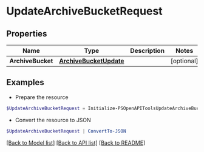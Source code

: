 # UpdateArchiveBucketRequest
## Properties

Name | Type | Description | Notes
------------ | ------------- | ------------- | -------------
**ArchiveBucket** | [**ArchiveBucketUpdate**](ArchiveBucketUpdate.md) |  | [optional] 

## Examples

- Prepare the resource
```powershell
$UpdateArchiveBucketRequest = Initialize-PSOpenAPIToolsUpdateArchiveBucketRequest  -ArchiveBucket null
```

- Convert the resource to JSON
```powershell
$UpdateArchiveBucketRequest | ConvertTo-JSON
```

[[Back to Model list]](../README.md#documentation-for-models) [[Back to API list]](../README.md#documentation-for-api-endpoints) [[Back to README]](../README.md)

